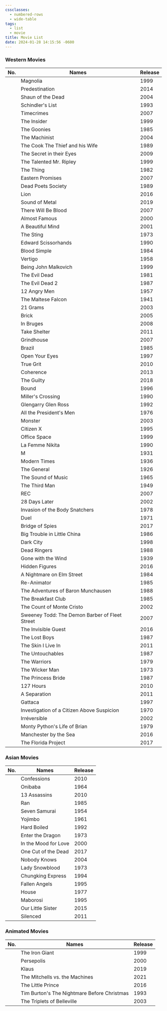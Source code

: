 ```yaml
---
cssclasses:
  - numbered-rows
  - wide-table
tags:
  - list
  - movie
title: Movie List
date: 2024-01-28 14:15:56 -0600
---
```


### Western Movies

| No. | Names | Release |
| ---- | ---- | ---- |
|  | Magnolia | 1999 |
|  | Predestination | 2014 |
|  | Shaun of the Dead | 2004 |
|  | Schindler's List | 1993 |
|  | Timecrimes | 2007 |
|  | The Insider | 1999 |
|  | The Goonies | 1985 |
|  | The Machinist | 2004 |
|  | The Cook The Thief and his Wife | 1989 |
|  | The Secret in their Eyes | 2009 |
|  | The Talented Mr. Ripley | 1999 |
|  | The Thing | 1982 |
|  | Eastern Promises | 2007 |
|  | Dead Poets Society | 1989 |
|  | Lion | 2016 |
|  | Sound of Metal | 2019 |
|  | There Will Be Blood | 2007 |
|  | Almost Famous | 2000 |
|  | A Beautiful Mind | 2001 |
|  | The Sting | 1973 |
|  | Edward Scissorhands | 1990 |
|  | Blood Simple | 1984 |
|  | Vertigo | 1958 |
|  | Being John Malkovich | 1999 |
|  | The Evil Dead | 1981 |
|  | The Evil Dead 2 | 1987 |
|  | 12 Angry Men | 1957 |
|  | The Maltese Falcon | 1941 |
|  | 21 Grams | 2003 |
|  | Brick | 2005 |
|  | In Bruges | 2008 |
|  | Take Shelter | 2011 |
|  | Grindhouse | 2007 |
|  | Brazil | 1985 |
|  | Open Your Eyes | 1997 |
|  | True Grit | 2010 |
|  | Coherence | 2013 |
|  | The Guilty | 2018 |
|  | Bound | 1996 |
|  | Miller's Crossing | 1990 |
|  | Glengarry Glen Ross | 1992 |
|  | All the President's Men | 1976 |
|  | Monster | 2003 |
|  | Citizen X | 1995 |
|  | Office Space | 1999 |
|  | La Femme Nikita | 1990 |
|  | M | 1931 |
|  | Modern Times | 1936 |
|  | The General | 1926 |
|  | The Sound of Music | 1965 |
|  | The Third Man | 1949 |
|  | REC | 2007 |
|  | 28 Days Later | 2002 |
|  | Invasion of the Body Snatchers | 1978 |
|  | Duel | 1971 |
|  | Bridge of Spies | 2017 |
|  | Big Trouble in Little China | 1986 |
|  | Dark City | 1998 |
|  | Dead Ringers | 1988 |
|  | Gone with the Wind | 1939 |
|  | Hidden Figures | 2016 |
|  | A Nightmare on Elm Street | 1984 |
|  | Re-Animator | 1985 |
|  | The Adventures of Baron Munchausen | 1988 |
|  | The Breakfast Club | 1985 |
|  | The Count of Monte Cristo | 2002 |
|  | Sweeney Todd: The Demon Barber of Fleet Street | 2007 |
|  | The Invisible Guest | 2016 |
|  | The Lost Boys | 1987 |
|  | The Skin I Live In | 2011 |
|  | The Untouchables | 1987 |
|  | The Warriors | 1979 |
|  | The Wicker Man | 1973 |
|  | The Princess Bride | 1987 |
|  | 127 Hours | 2010 |
|  | A Separation | 2011 |
|  | Gattaca | 1997 |
|  | Investigation of a Citizen Above Suspicion | 1970 |
|  | Irréversible | 2002 |
|  | Monty Python's Life of Brian | 1979 |
|  | Manchester by the Sea | 2016 |
|  | The Florida Project | 2017 |

### Asian Movies

| No. | Names | Release |
| ---- | ---- | ---- |
|  | Confessions | 2010 |
|  | Onibaba | 1964 |
|  | 13 Assassins | 2010 |
|  | Ran | 1985 |
|  | Seven Samurai | 1954 |
|  | Yojimbo | 1961 |
|  | Hard Boiled | 1992 |
|  | Enter the Dragon | 1973 |
|  | In the Mood for Love | 2000 |
|  | One Cut of the Dead | 2017 |
|  | Nobody Knows | 2004 |
|  | Lady Snowblood | 1973 |
|  | Chungking Express | 1994 |
|  | Fallen Angels | 1995 |
|  | House | 1977 |
|  | Maborosi | 1995 |
|  | Our Little Sister | 2015 |
|  | Silenced | 2011 |

### Animated Movies

| No. | Names                                       | Release |
| --- | ------------------------------------------- | ------- |
|     | The Iron Giant                              | 1999    |
|     | Persepolis                                  | 2000    |
|     | Klaus                                       | 2019    |
|     | The Mitchells vs. the Machines              | 2021    |
|     | The Little Prince                           | 2016    |
|     | Tim Burton's The Nightmare Before Christmas | 1993    |
|     | The Triplets of Belleville                  | 2003    |
